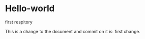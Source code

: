 Hello-world
===========

first respitory

This is a change to the document and commit on it is: first change.
